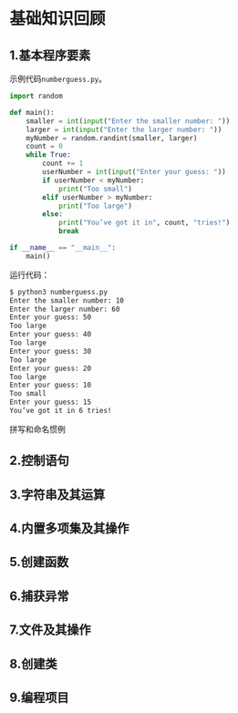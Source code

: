 # 基础知识回顾

## 1.基本程序要素

示例代码`numberguess.py`。

```python
import random

def main():
    smaller = int(input("Enter the smaller number: "))
    larger = int(input("Enter the larger number: "))
    myNumber = random.randint(smaller, larger)
    count = 0
    while True:
        count += 1
        userNumber = int(input("Enter your guess: "))
        if userNumber < myNumber:
            print("Too small")
        elif userNumber > myNumber:
            print("Too large")
        else:
            print("You’ve got it in", count, "tries!")
            break

if __name__ == "__main__":
    main()
```

运行代码：

```bash
$ python3 numberguess.py 
Enter the smaller number: 10
Enter the larger number: 60
Enter your guess: 50
Too large
Enter your guess: 40
Too large
Enter your guess: 30
Too large
Enter your guess: 20
Too large
Enter your guess: 10
Too small
Enter your guess: 15
You’ve got it in 6 tries!
```

拼写和命名惯例

## 2.控制语句

## 3.字符串及其运算

## 4.内置多项集及其操作

## 5.创建函数

## 6.捕获异常

## 7.文件及其操作

## 8.创建类

## 9.编程项目
